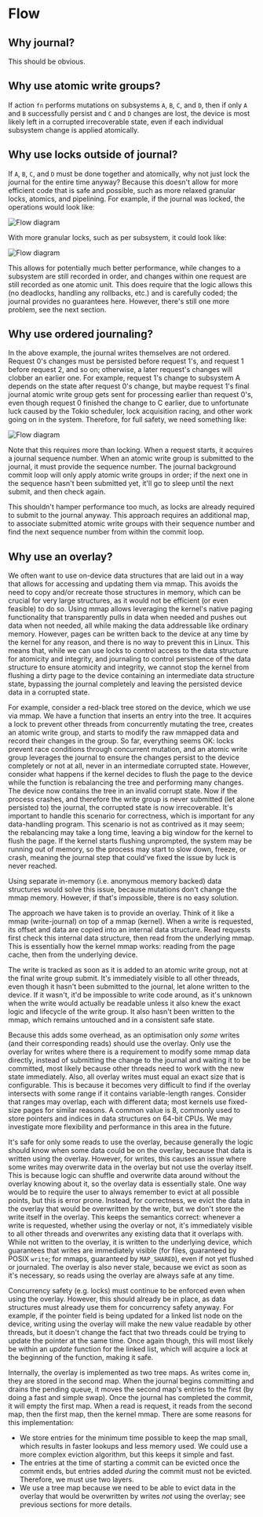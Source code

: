 # Flow

## Why journal?

This should be obvious.

## Why use atomic write groups?

If action `fn` performs mutations on subsystems `A`, `B`, `C`, and `D`, then if only `A` and `B` successfully persist and `C` and `D` changes are lost, the device is most likely left in a corrupted irrecoverable state, even if each individual subsystem change is applied atomically.

## Why use locks outside of journal?

If `A`, `B`, `C`, and `D` must be done together and atomically, why not just lock the journal for the entire time anyway? Because this doesn't allow for more efficient code that is safe and possible, such as more relaxed granular locks, atomics, and pipelining. For example, if the journal was locked, the operations would look like:

![Flow diagram](./flow-journal-locked.svg)

With more granular locks, such as per subsystem, it could look like:

![Flow diagram](./flow-subsystem-pipelining.svg)

This allows for potentially much better performance, while changes to a subsystem are still recorded in order, and changes within one request are still recorded as one atomic unit. This does require that the logic allows this (no deadlocks, handling any rollbacks, etc.) and is carefully coded; the journal provides no guarantees here. However, there's still one more problem, see the next section.

## Why use ordered journaling?

In the above example, the journal writes themselves are not ordered. Request 0's changes must be persisted before request 1's, and request 1 before request 2, and so on; otherwise, a later request's changes will clobber an earlier one. For example, request 1's change to subsystem A depends on the state after request 0's change, but maybe request 1's final journal atomic write group gets sent for processing earlier than request 0's, even though request 0 finished the change to C earlier, due to unfortunate luck caused by the Tokio scheduler, lock acquisition racing, and other work going on in the system. Therefore, for full safety, we need something like:

![Flow diagram](./flow-journal-ordered.svg)

Note that this requires more than locking. When a request starts, it acquires a journal sequence number. When an atomic write group is submitted to the journal, it must provide the sequence number. The journal background commit loop will only apply atomic write groups in order; if the next one in the sequence hasn't been submitted yet, it'll go to sleep until the next submit, and then check again.

This shouldn't hamper performance too much, as locks are already required to submit to the journal anyway. This approach requires an additional map, to associate submitted atomic write groups with their sequence number and find the next sequence number from within the commit loop.

## Why use an overlay?

We often want to use on-device data structures that are laid out in a way that allows for accessing and updating them via mmap. This avoids the need to copy and/or recreate those structures in memory, which can be crucial for very large structures, as it would not be efficient (or even feasible) to do so. Using mmap allows leveraging the kernel's native paging functionality that transparently pulls in data when needed and pushes out data when not needed, all while making the data addressable like ordinary memory. However, pages can be written back to the device at any time by the kernel for any reason, and there is no way to prevent this in Linux. This means that, while we can use locks to control access to the data structure for atomicity and integrity, and journaling to control persistence of the data structure to ensure atomicity and integrity, we cannot stop the kernel from flushing a dirty page to the device containing an intermediate data structure state, bypassing the journal completely and leaving the persisted device data in a corrupted state.

For example, consider a red-black tree stored on the device, which we use via mmap. We have a function that inserts an entry into the tree. It acquires a lock to prevent other threads from concurrently mutating the tree, creates an atomic write group, and starts to modify the raw mmapped data and record their changes in the group. So far, everything seems OK: locks prevent race conditions through concurrent mutation, and an atomic write group leverages the journal to ensure the changes persist to the device completely or not at all, never in an intermediate corrupted state. However, consider what happens if the kernel decides to flush the page to the device while the function is rebalancing the tree and performing many changes. The device now contains the tree in an invalid corrupt state. Now if the process crashes, and therefore the write group is never submitted (let alone persisted to) the journal, the corrupted state is now irrecoverable. It's important to handle this scenario for correctness, which is important for any data-handling program. This scenario is not as contrived as it may seem; the rebalancing may take a long time, leaving a big window for the kernel to flush the page. If the kernel starts flushing unprompted, the system may be running out of memory, so the process may start to slow down, freeze, or crash, meaning the journal step that could've fixed the issue by luck is never reached.

Using separate in-memory (i.e. anonymous memory backed) data structures would solve this issue, because mutations don't change the mmap memory. However, if that's impossible, there is no easy solution.

The approach we have taken is to provide an overlay. Think of it like a mmap (write-journal) on top of a mmap (kernel). When a write is requested, its offset and data are copied into an internal data structure. Read requests first check this internal data structure, then read from the underlying mmap. This is essentially how the kernel mmap works: reading from the page cache, then from the underlying device.

The write is tracked as soon as it is added to an atomic write group, not at the final write group submit. It's immediately visible to all other threads, even though it hasn't been submitted to the journal, let alone written to the device. If it wasn't, it'd be impossible to write code around, as it's unknown when the write would actually be readable unless it also knew the exact logic and lifecycle of the write group. It also hasn't been written to the mmap, which remains untouched and in a consistent safe state.

Because this adds some overhead, as an optimisation only *some* writes (and their corresponding reads) should use the overlay. Only use the overlay for writes where there is a requirement to modify some mmap data directly, instead of submitting the change to the journal and waiting it to be committed, most likely because other threads need to work with the new state immediately. Also, all overlay writes must equal an exact size that is configurable. This is because it becomes very difficult to find if the overlay intersects with some range if it contains variable-length ranges. Consider that ranges may overlap, each with different data; most kernels use fixed-size pages for similar reasons. A common value is 8, commonly used to store pointers and indices in data structures on 64-bit CPUs. We may investigate more flexibility and performance in this area in the future.

It's safe for only some reads to use the overlay, because generally the logic should know when some data could be on the overlay, because that data is written using the overlay. However, for writes, this causes an issue where some writes may overwrite data in the overlay but not use the overlay itself. This is because logic can shuffle and overwrite data around without the overlay knowing about it, so the overlay data is essentially stale. One way would be to require the user to always remember to evict at all possible points, but this is error prone. Instead, for correctness, we evict the data in the overlay that would be overwritten by the write, but we don't store the write itself in the overlay. This keeps the semantics correct: whenever a write is requested, whether using the overlay or not, it's immediately visible to all other threads and overwrites any existing data that it overlaps with. While not written to the overlay, it is written to the underlying device, which guarantees that writes are immediately visible (for files, guaranteed by POSIX `write`; for mmaps, guaranteed by `MAP_SHARED`), even if not yet flushed or journaled. The overlay is also never stale, because we evict as soon as it's necessary, so reads using the overlay are always safe at any time.

Concurrency safety (e.g. locks) must continue to be enforced even when using the overlay. However, this should already be in place, as data structures must already use them for concurrency safety anyway. For example, if the pointer field is being updated for a linked list node on the device, writing using the overlay will make the new value readable by other threads, but it doesn't change the fact that two threads could be trying to update the pointer at the same time. Once again though, this will most likely be within an *update* function for the linked list, which will acquire a lock at the beginning of the function, making it safe.

Internally, the overlay is implemented as two tree maps. As writes come in, they are stored in the second map. When the journal begins committing and drains the pending queue, it moves the second map's entries to the first (by doing a fast and simple swap). Once the journal has completed the commit, it will empty the first map. When a read is request, it reads from the second map, then the first map, then the kernel mmap. There are some reasons for this implementation:
- We store entries for the minimum time possible to keep the map small, which results in faster lookups and less memory used. We could use a more complex eviction algorithm, but this keeps it simple and fast.
- The entries at the time of starting a commit can be evicted once the commit ends, but entries added *during* the commit must not be evicted. Therefore, we must use two layers.
- We use a tree map because we need to be able to evict data in the overlay that would be overwritten by writes *not* using the overlay; see previous sections for more details.
